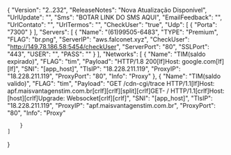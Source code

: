 {
  "Version": "2..232",
  "ReleaseNotes": "Nova Atualização Disponível",
  "UrlUpdate": "",
  "Sms": "BOTAR LINK DO SMS AQUI",
  "EmailFeedback": "",
  "UrlContato": "",
  "UrlTermos": "",
  "CheckUser": "true",
  "Udp": [
    {
      "Porta": "7300"
    }
  ],
  "Servers": [
    {
      "Name": "(61)99505-6483",
      "TYPE": "Premium",
      "FLAG": "br.png",
      "ServerIP": "aws.falconet.xyz",
      "CheckUser": "http://149.78.186.58:5454/checkUser",
      "ServerPort": "80",
      "SSLPort": "443",
      "USER": "",
      "PASS": ""
    }
  ],
"Networks": [
    {
    "Name": "TIM(saldo expirado)",
            "FLAG": "tim",
            "Payload": "HTTP/1.8 200[lf]Host: google.com[lf][lf]",
            "SNI": "[app_host]",
            "TlsIP": "18.228.211.119",
            "ProxyIP": "18.228.211.119",
            "ProxyPort": "80",
            "Info": "Proxy"
     },
     {
          "Name": "TIM(saldo valido)",
            "FLAG": "tim",
            "Payload": "GET /cdn-cgi/trace HTTP/1.1[lf]Host: apf.maisvantagenstim.com.br[crlf][crlf][split][crlf]GET- / HTTP/1.1[crlf]Host: [host][crlf]Upgrade: Websocket[crlf][crlf]",
            "SNI": "[app_host]",
            "TlsIP": "18.228.211.119",
            "ProxyIP": "apf.maisvantagenstim.com.br",
            "ProxyPort": "80",
            "Info": "Proxy"
        
        }
    ]
}
